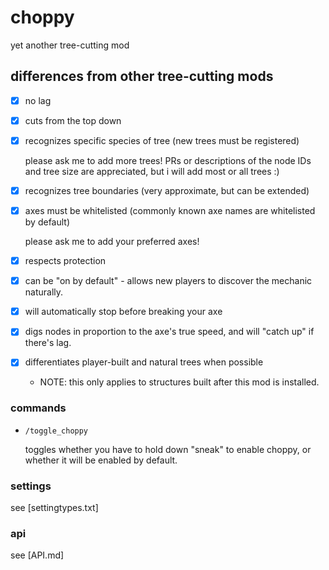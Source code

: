 # choppy

yet another tree-cutting mod

## differences from other tree-cutting mods

* [x] no lag
* [x] cuts from the top down
* [x] recognizes specific species of tree (new trees must be registered)

  please ask me to add more trees! PRs or descriptions of the node IDs and tree size are appreciated,
  but i will add most or all trees :)

* [x] recognizes tree boundaries (very approximate, but can be extended)
* [x] axes must be whitelisted (commonly known axe names are whitelisted by default)

  please ask me to add your preferred axes!

* [x] respects protection
* [x] can be "on by default" - allows new players to discover the mechanic naturally.
* [x] will automatically stop before breaking your axe
* [x] digs nodes in proportion to the axe's true speed, and will "catch up" if there's lag.
* [x] differentiates player-built and natural trees when possible
  * NOTE: this only applies to structures built after this mod is installed.

### commands

* `/toggle_choppy`

  toggles whether you have to hold down "sneak" to enable choppy, or whether it will be enabled by default.

### settings

see [settingtypes.txt]

### api

see [API.md]
